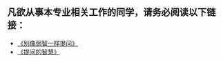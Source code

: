 ## 凡欲从事本专业相关工作的同学，请务必阅读以下链接：

- [《别像弱智一样提问》](https://github.com/tangx/Stop-Ask-Questions-The-Stupid-Ways/blob/master/README.md)
- [《提问的智慧》](https://github.com/tangx/Stop-Ask-Questions-The-Stupid-Ways/blob/master/README.md)